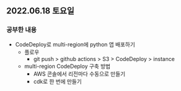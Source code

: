 ## 2022.06.18 토요일
### 공부한 내용
- CodeDeploy로 multi-region에 python 앱 배포하기
    + 플로우
        - git push > github actions > S3 > CodeDeploy > instance
    + multi-region CodeDeploy 구축 방법
        - AWS 콘솔에서 리전마다 수동으로 만들기
        - cdk로 한 번에 만들기
<br>
